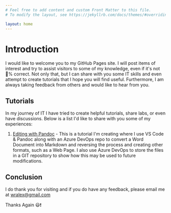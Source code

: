 ```yaml
---
# Feel free to add content and custom Front Matter to this file.
# To modify the layout, see https://jekyllrb.com/docs/themes/#overriding-theme-defaults

layout: home
---
```

# Introduction

I would like to welcome you to my GitHub Pages site. I will post items of
interest and try to assist visitors to some of my knowledge, even if it's not
💯% correct. Not only that, but I can share with you some IT skills and even
attempt to create tutorials that I hope you will find useful. Furthermore, I am
always taking feedback from others and would like to hear from you.

## Tutorials

In my journey of IT I have tried to create helpful tutorials, share labs, or
even have discussions. Below is a list I'd like to share with you some of my
experiences:

1. [Editing with Pandoc](/instructions/Editing-With-Pandoc) - This is a tutorial
   I'm creating where I use VS Code & Pandoc along with an Azure DevOps repo to
   convert a Word Document into Markdown and reversing the process and creating
   other formats, such as a Web Page. I also use Azure DevOps to store the files
   in a GIT repository to show how this may be used to future modifications.

## Conclusion

I do thank you for visiting and if you do have any feedback, please email me at <wralex@gmail.com>

Thanks Again 😃❗